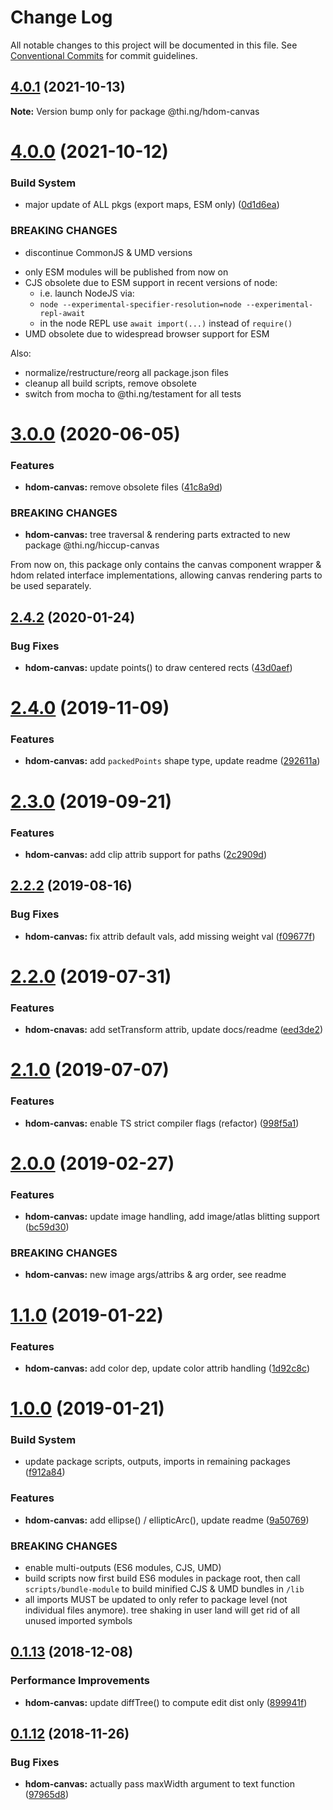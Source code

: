 # Change Log

All notable changes to this project will be documented in this file.
See [Conventional Commits](https://conventionalcommits.org) for commit guidelines.

## [4.0.1](https://github.com/thi-ng/umbrella/compare/@thi.ng/hdom-canvas@4.0.0...@thi.ng/hdom-canvas@4.0.1) (2021-10-13)

**Note:** Version bump only for package @thi.ng/hdom-canvas





# [4.0.0](https://github.com/thi-ng/umbrella/compare/@thi.ng/hdom-canvas@3.0.60...@thi.ng/hdom-canvas@4.0.0) (2021-10-12)


### Build System

* major update of ALL pkgs (export maps, ESM only) ([0d1d6ea](https://github.com/thi-ng/umbrella/commit/0d1d6ea9fab2a645d6c5f2bf2591459b939c09b6))


### BREAKING CHANGES

* discontinue CommonJS & UMD versions

- only ESM modules will be published from now on
- CJS obsolete due to ESM support in recent versions of node:
  - i.e. launch NodeJS via:
  - `node --experimental-specifier-resolution=node --experimental-repl-await`
  - in the node REPL use `await import(...)` instead of `require()`
- UMD obsolete due to widespread browser support for ESM

Also:
- normalize/restructure/reorg all package.json files
- cleanup all build scripts, remove obsolete
- switch from mocha to @thi.ng/testament for all tests






#  [3.0.0](https://github.com/thi-ng/umbrella/compare/@thi.ng/hdom-canvas@2.4.26...@thi.ng/hdom-canvas@3.0.0) (2020-06-05) 

###  Features 

- **hdom-canvas:** remove obsolete files ([41c8a9d](https://github.com/thi-ng/umbrella/commit/41c8a9d696211b13bde358dae431f110ab7b4be5)) 

###  BREAKING CHANGES 

- **hdom-canvas:** tree traversal & rendering parts extracted to new package @thi.ng/hiccup-canvas 

From now on, this package only contains the canvas component wrapper & hdom related interface implementations, allowing canvas rendering parts to be used separately. 

##  [2.4.2](https://github.com/thi-ng/umbrella/compare/@thi.ng/hdom-canvas@2.4.1...@thi.ng/hdom-canvas@2.4.2) (2020-01-24) 

###  Bug Fixes 

- **hdom-canvas:** update points() to draw centered rects ([43d0aef](https://github.com/thi-ng/umbrella/commit/43d0aef0db1e536fe9a13c757f05ce3b93fd0aba)) 

#  [2.4.0](https://github.com/thi-ng/umbrella/compare/@thi.ng/hdom-canvas@2.3.1...@thi.ng/hdom-canvas@2.4.0) (2019-11-09) 

###  Features 

- **hdom-canvas:** add `packedPoints` shape type, update readme ([292611a](https://github.com/thi-ng/umbrella/commit/292611a44d1a661dcad4c293863517cac3791f28)) 

#  [2.3.0](https://github.com/thi-ng/umbrella/compare/@thi.ng/hdom-canvas@2.2.4...@thi.ng/hdom-canvas@2.3.0) (2019-09-21) 

###  Features 

- **hdom-canvas:** add clip attrib support for paths ([2c2909d](https://github.com/thi-ng/umbrella/commit/2c2909d)) 

##  [2.2.2](https://github.com/thi-ng/umbrella/compare/@thi.ng/hdom-canvas@2.2.1...@thi.ng/hdom-canvas@2.2.2) (2019-08-16) 

###  Bug Fixes 

- **hdom-canvas:** fix attrib default vals, add missing weight val ([f09677f](https://github.com/thi-ng/umbrella/commit/f09677f)) 

#  [2.2.0](https://github.com/thi-ng/umbrella/compare/@thi.ng/hdom-canvas@2.1.2...@thi.ng/hdom-canvas@2.2.0) (2019-07-31) 

###  Features 

- **hdom-cnavas:** add setTransform attrib, update docs/readme ([eed3de2](https://github.com/thi-ng/umbrella/commit/eed3de2)) 

#  [2.1.0](https://github.com/thi-ng/umbrella/compare/@thi.ng/hdom-canvas@2.0.18...@thi.ng/hdom-canvas@2.1.0) (2019-07-07) 

###  Features 

- **hdom-canvas:** enable TS strict compiler flags (refactor) ([998f5a1](https://github.com/thi-ng/umbrella/commit/998f5a1)) 

#  [2.0.0](https://github.com/thi-ng/umbrella/compare/@thi.ng/hdom-canvas@1.1.6...@thi.ng/hdom-canvas@2.0.0) (2019-02-27) 

###  Features 

- **hdom-canvas:** update image handling, add image/atlas blitting support ([bc59d30](https://github.com/thi-ng/umbrella/commit/bc59d30)) 

###  BREAKING CHANGES 

- **hdom-canvas:** new image args/attribs & arg order, see readme 

#  [1.1.0](https://github.com/thi-ng/umbrella/compare/@thi.ng/hdom-canvas@1.0.1...@thi.ng/hdom-canvas@1.1.0) (2019-01-22) 

###  Features 

- **hdom-canvas:** add color dep, update color attrib handling ([1d92c8c](https://github.com/thi-ng/umbrella/commit/1d92c8c)) 

#  [1.0.0](https://github.com/thi-ng/umbrella/compare/@thi.ng/hdom-canvas@0.1.20...@thi.ng/hdom-canvas@1.0.0) (2019-01-21) 

###  Build System 

- update package scripts, outputs, imports in remaining packages ([f912a84](https://github.com/thi-ng/umbrella/commit/f912a84)) 

###  Features 

- **hdom-canvas:** add ellipse() / ellipticArc(), update readme ([9a50769](https://github.com/thi-ng/umbrella/commit/9a50769)) 

###  BREAKING CHANGES 

- enable multi-outputs (ES6 modules, CJS, UMD) 
- build scripts now first build ES6 modules in package root, then call   `scripts/bundle-module` to build minified CJS & UMD bundles in `/lib` 
- all imports MUST be updated to only refer to package level   (not individual files anymore). tree shaking in user land will get rid of   all unused imported symbols 

##  [0.1.13](https://github.com/thi-ng/umbrella/compare/@thi.ng/hdom-canvas@0.1.12...@thi.ng/hdom-canvas@0.1.13) (2018-12-08) 

###  Performance Improvements 

- **hdom-canvas:** update diffTree() to compute edit dist only ([899941f](https://github.com/thi-ng/umbrella/commit/899941f)) 

##  [0.1.12](https://github.com/thi-ng/umbrella/compare/@thi.ng/hdom-canvas@0.1.11...@thi.ng/hdom-canvas@0.1.12) (2018-11-26) 

###  Bug Fixes 

- **hdom-canvas:** actually pass maxWidth argument to text function ([97965d8](https://github.com/thi-ng/umbrella/commit/97965d8))
